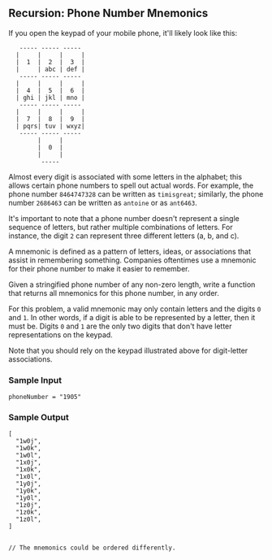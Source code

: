 ## Recursion: Phone Number Mnemonics

If you open the keypad of your mobile phone, it'll likely look like this:

```
   ----- ----- -----
  |     |     |     |
  |  1  |  2  |  3  |
  |     | abc | def |
   ----- ----- -----
  |     |     |     |
  |  4  |  5  |  6  |
  | ghi | jkl | mno |
   ----- ----- -----
  |     |     |     |
  |  7  |  8  |  9  |
  | pqrs| tuv | wxyz|
   ----- ----- -----
        |     |
        |  0  |
        |     |
         -----
```

Almost every digit is associated with some letters in the alphabet; this
allows certain phone numbers to spell out actual words. For example, the phone
number `8464747328` can be written as `timisgreat`;
similarly, the phone number `2686463` can be written as
`antoine` or as `ant6463`.

It's important to note that a phone number doesn't represent a single sequence
of letters, but rather multiple combinations of letters. For instance, the
digit `2` can represent three different letters (a, b, and c).

A mnemonic is defined as a pattern of letters, ideas, or associations that
assist in remembering something. Companies oftentimes use a mnemonic for their
phone number to make it easier to remember.

Given a stringified phone number of any non-zero length, write a function that
returns all mnemonics for this phone number, in any order.

For this problem, a valid mnemonic may only contain letters and the digits
`0` and `1`. In other words, if a digit is able to be
represented by a letter, then it must be. Digits `0` and
`1` are the only two digits that don't have letter representations
on the keypad.

Note that you should rely on the keypad illustrated above for digit-letter
associations.

### Sample Input

```
phoneNumber = "1905"
```

### Sample Output

```
[
  "1w0j",
  "1w0k",
  "1w0l",
  "1x0j",
  "1x0k",
  "1x0l",
  "1y0j",
  "1y0k",
  "1y0l",
  "1z0j",
  "1z0k",
  "1z0l",
]


// The mnemonics could be ordered differently.
```